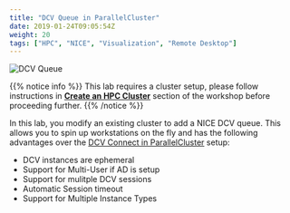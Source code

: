 ```yaml
---
title: "DCV Queue in ParallelCluster"
date: 2019-01-24T09:05:54Z
weight: 20
tags: ["HPC", "NICE", "Visualization", "Remote Desktop"]
---
```


![DCV Queue](/images/nice-dcv/dcv-queue.png)

{{% notice info %}}
This lab requires a cluster setup, please follow instructions in [**Create an HPC Cluster**](/03-hpc-aws-parallelcluster-workshop.html) section of the workshop before proceeding further.
{{% /notice %}}


In this lab, you modify an existing cluster to add a NICE DCV queue. This allows you to spin up workstations on the fly and has the following advantages over the [DCV Connect in ParallelCluster](/06-nice-dcv/pcluster.html) setup:

* DCV instances are ephemeral
* Support for Multi-User if AD is setup 
* Support for mulitple DCV sessions
* Automatic Session timeout
* Support for Multiple Instance Types